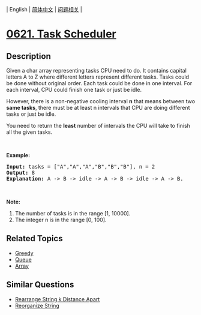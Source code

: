 
| English | [简体中文](README.md) | [问题相关](QUESTION.md) |
# [0621. Task Scheduler](https://leetcode-cn.com/problems/task-scheduler/)
## Description
<p>Given a char array representing tasks CPU need to do. It contains capital letters A to Z where different letters represent different tasks. Tasks could be done without original order. Each task could be done in one interval. For each interval, CPU could finish one task or just be idle.</p>

<p>However, there is a non-negative cooling interval <b>n</b> that means between two <b>same tasks</b>, there must be at least n intervals that CPU are doing different tasks or just be idle.</p>

<p>You need to return the <b>least</b> number of intervals the CPU will take to finish all the given tasks.</p>

<p>&nbsp;</p>

<p><b>Example:</b></p>

<pre>
<b>Input:</b> tasks = [&quot;A&quot;,&quot;A&quot;,&quot;A&quot;,&quot;B&quot;,&quot;B&quot;,&quot;B&quot;], n = 2
<b>Output:</b> 8
<b>Explanation:</b> A -&gt; B -&gt; idle -&gt; A -&gt; B -&gt; idle -&gt; A -&gt; B.
</pre>

<p>&nbsp;</p>

<p><b>Note:</b></p>

<ol>
	<li>The number of tasks is in the range [1, 10000].</li>
	<li>The integer n is in the range [0, 100].</li>
</ol>

## Related Topics
- [Greedy](https://leetcode-cn.com/tag/greedy)
- [Queue](https://leetcode-cn.com/tag/queue)
- [Array](https://leetcode-cn.com/tag/array)
## Similar Questions
- [Rearrange String k Distance Apart](../0358/README_EN.md)
- [Reorganize String](../0767/README_EN.md)
